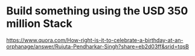 # Build something using the USD 350 million Stack

https://www.quora.com/How-right-is-it-to-celebrate-a-birthday-at-an-orphanage/answer/Rujuta-Pendharkar-Singh?share=eb2d03ff&srid=tqsB

